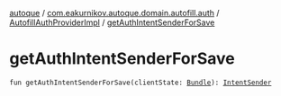 [autoque](../../index.md) / [com.eakurnikov.autoque.domain.autofill.auth](../index.md) / [AutofillAuthProviderImpl](index.md) / [getAuthIntentSenderForSave](./get-auth-intent-sender-for-save.md)

# getAuthIntentSenderForSave

`fun getAuthIntentSenderForSave(clientState: `[`Bundle`](https://developer.android.com/reference/android/os/Bundle.html)`): `[`IntentSender`](https://developer.android.com/reference/android/content/IntentSender.html)
